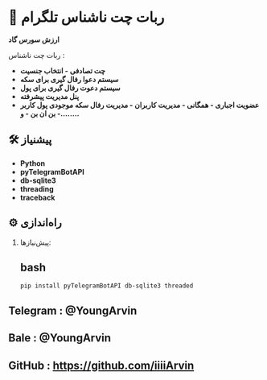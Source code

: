 # 🤖 ربات چت ناشناس تلگرام  

**ارزش سورس گاد**

ربات چت ناشناس :
- **چت تصادفی - انتخاب جنسیت**
- **سیستم دعوا رفال گیری برای سکه**
- **سیستم دعوت رفال گیری برای پول**
- **پنل مدیریت پیشرفته**
- **عضویت اجباری - همگانی - مدیریت کاربران - مدیریت رفال سکه موجودی پول کاربر - بن ان بن - و........**


## 🛠 پیشنیاز
- **Python**
- **pyTelegramBotAPI**
- **db-sqlite3**
- **threading**
- **traceback**

## ⚙️ راه‌اندازی  
1. پیش‌نیازها:  
   ## bash
   ```pip install pyTelegramBotAPI db-sqlite3 threaded```

## Telegram : @YoungArvin
## Bale : @YoungArvin
## GitHub : https://github.com/iiiiArvin
